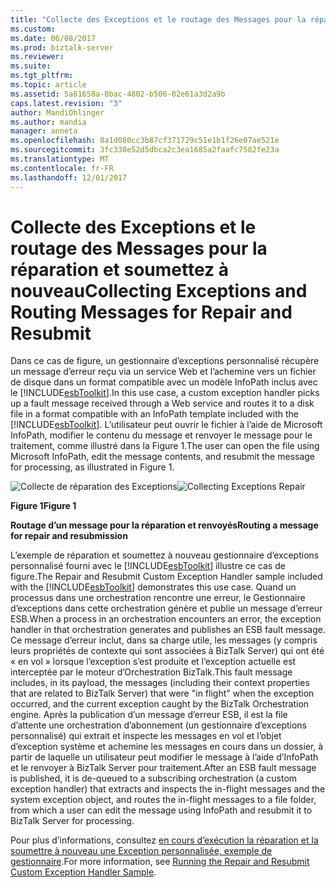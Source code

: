 ```yaml
---
title: "Collecte des Exceptions et le routage des Messages pour la réparation et soumettez à nouveau | Documents Microsoft"
ms.custom: 
ms.date: 06/08/2017
ms.prod: biztalk-server
ms.reviewer: 
ms.suite: 
ms.tgt_pltfrm: 
ms.topic: article
ms.assetid: 5a61658a-0bac-4802-b506-02e61a3d2a9b
caps.latest.revision: "3"
author: MandiOhlinger
ms.author: mandia
manager: anneta
ms.openlocfilehash: 8a1d080cc3b87cf371729c51e1b1f26e07ae521e
ms.sourcegitcommit: 3fc338e52d5dbca2c3ea1685a2faafc7582fe23a
ms.translationtype: MT
ms.contentlocale: fr-FR
ms.lasthandoff: 12/01/2017
---
```

# <a name="collecting-exceptions-and-routing-messages-for-repair-and-resubmit"></a><span data-ttu-id="26003-102">Collecte des Exceptions et le routage des Messages pour la réparation et soumettez à nouveau</span><span class="sxs-lookup"><span data-stu-id="26003-102">Collecting Exceptions and Routing Messages for Repair and Resubmit</span></span>
<span data-ttu-id="26003-103">Dans ce cas de figure, un gestionnaire d’exceptions personnalisé récupère un message d’erreur reçu via un service Web et l’achemine vers un fichier de disque dans un format compatible avec un modèle InfoPath inclus avec le [!INCLUDE[esbToolkit](../includes/esbtoolkit-md.md)].</span><span class="sxs-lookup"><span data-stu-id="26003-103">In this use case, a custom exception handler picks up a fault message received through a Web service and routes it to a disk file in a format compatible with an InfoPath template included with the [!INCLUDE[esbToolkit](../includes/esbtoolkit-md.md)].</span></span> <span data-ttu-id="26003-104">L’utilisateur peut ouvrir le fichier à l’aide de Microsoft InfoPath, modifier le contenu du message et renvoyer le message pour le traitement, comme illustré dans la Figure 1.</span><span class="sxs-lookup"><span data-stu-id="26003-104">The user can open the file using Microsoft InfoPath, edit the message contents, and resubmit the message for processing, as illustrated in Figure 1.</span></span>  
  
 <span data-ttu-id="26003-105">![Collecte de réparation des Exceptions](../esb-toolkit/media/ch3-collectingexceptionsrepair.gif "Ch3-CollectingExceptionsRepair")</span><span class="sxs-lookup"><span data-stu-id="26003-105">![Collecting Exceptions Repair](../esb-toolkit/media/ch3-collectingexceptionsrepair.gif "Ch3-CollectingExceptionsRepair")</span></span>  
  
 <span data-ttu-id="26003-106">**Figure 1**</span><span class="sxs-lookup"><span data-stu-id="26003-106">**Figure 1**</span></span>  
  
 <span data-ttu-id="26003-107">**Routage d’un message pour la réparation et renvoyés**</span><span class="sxs-lookup"><span data-stu-id="26003-107">**Routing a message for repair and resubmission**</span></span>  
  
 <span data-ttu-id="26003-108">L’exemple de réparation et soumettez à nouveau gestionnaire d’exceptions personnalisé fourni avec le [!INCLUDE[esbToolkit](../includes/esbtoolkit-md.md)] illustre ce cas de figure.</span><span class="sxs-lookup"><span data-stu-id="26003-108">The Repair and Resubmit Custom Exception Handler sample included with the [!INCLUDE[esbToolkit](../includes/esbtoolkit-md.md)] demonstrates this use case.</span></span> <span data-ttu-id="26003-109">Quand un processus dans une orchestration rencontre une erreur, le Gestionnaire d’exceptions dans cette orchestration génère et publie un message d’erreur ESB.</span><span class="sxs-lookup"><span data-stu-id="26003-109">When a process in an orchestration encounters an error, the exception handler in that orchestration generates and publishes an ESB fault message.</span></span> <span data-ttu-id="26003-110">Ce message d’erreur inclut, dans sa charge utile, les messages (y compris leurs propriétés de contexte qui sont associées à BizTalk Server) qui ont été « en vol » lorsque l’exception s’est produite et l’exception actuelle est interceptée par le moteur d’Orchestration BizTalk.</span><span class="sxs-lookup"><span data-stu-id="26003-110">This fault message includes, in its payload, the messages (including their context properties that are related to BizTalk Server) that were "in flight" when the exception occurred, and the current exception caught by the BizTalk Orchestration engine.</span></span> <span data-ttu-id="26003-111">Après la publication d’un message d’erreur ESB, il est la file d’attente une orchestration d’abonnement (un gestionnaire d’exceptions personnalisé) qui extrait et inspecte les messages en vol et l’objet d’exception système et achemine les messages en cours dans un dossier, à partir de laquelle un utilisateur peut modifier le message à l’aide d’InfoPath et le renvoyer à BizTalk Server pour traitement.</span><span class="sxs-lookup"><span data-stu-id="26003-111">After an ESB fault message is published, it is de-queued to a subscribing orchestration (a custom exception handler) that extracts and inspects the in-flight messages and the system exception object, and routes the in-flight messages to a file folder, from which a user can edit the message using InfoPath and resubmit it to BizTalk Server for processing.</span></span>  
  
 <span data-ttu-id="26003-112">Pour plus d’informations, consultez [en cours d’exécution la réparation et la soumettre à nouveau une Exception personnalisée, exemple de gestionnaire](../esb-toolkit/running-the-repair-and-resubmit-custom-exception-handler-sample.md).</span><span class="sxs-lookup"><span data-stu-id="26003-112">For more information, see [Running the Repair and Resubmit Custom Exception Handler Sample](../esb-toolkit/running-the-repair-and-resubmit-custom-exception-handler-sample.md).</span></span>